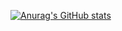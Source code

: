 [![Anurag's GitHub stats](https://github-readme-stats.vercel.app/api?username=minlingchao1)](https://github.com/anuraghazra/github-readme-stats)
